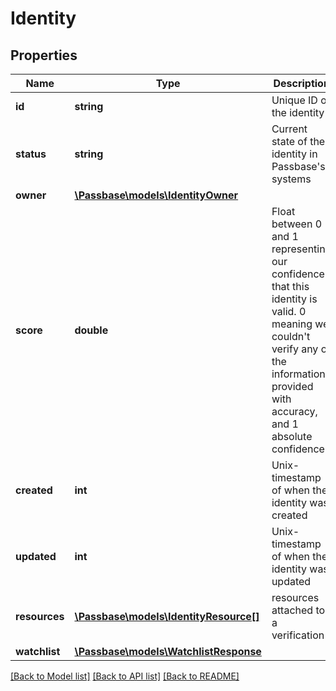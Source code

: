 # Identity

## Properties
Name | Type | Description | Notes
------------ | ------------- | ------------- | -------------
**id** | **string** | Unique ID of the identity | [optional] 
**status** | **string** | Current state of the identity in Passbase&#x27;s systems | [optional] 
**owner** | [**\Passbase\models\IdentityOwner**](IdentityOwner.md) |  | [optional] 
**score** | **double** | Float between 0 and 1 representing our confidence that this identity is valid. 0 meaning we couldn&#x27;t verify any of the information provided with accuracy, and 1 absolute confidence. | [optional] 
**created** | **int** | Unix-timestamp of when the identity was created | [optional] 
**updated** | **int** | Unix-timestamp of when the identity was updated | [optional] 
**resources** | [**\Passbase\models\IdentityResource[]**](IdentityResource.md) | resources attached to a verification | [optional] 
**watchlist** | [**\Passbase\models\WatchlistResponse**](WatchlistResponse.md) |  | [optional] 

[[Back to Model list]](../../README.md#documentation-for-models) [[Back to API list]](../../README.md#documentation-for-api-endpoints) [[Back to README]](../../README.md)

